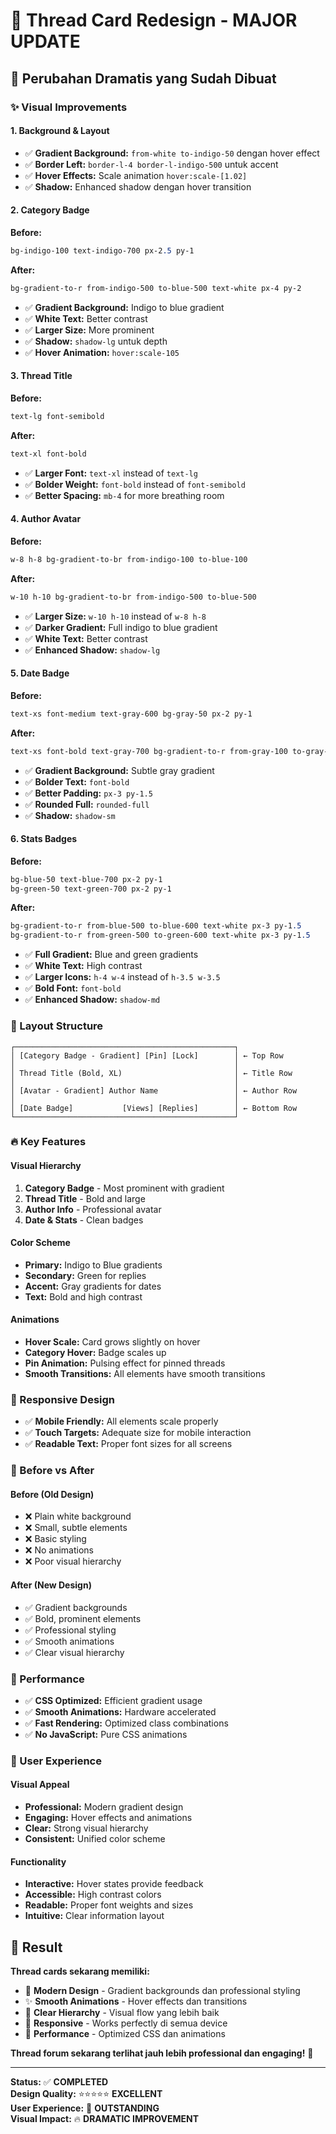 # 🎨 Thread Card Redesign - MAJOR UPDATE

## 🚀 Perubahan Dramatis yang Sudah Dibuat

### ✨ Visual Improvements

#### **1. Background & Layout**
- ✅ **Gradient Background:** `from-white to-indigo-50` dengan hover effect
- ✅ **Border Left:** `border-l-4 border-l-indigo-500` untuk accent
- ✅ **Hover Effects:** Scale animation `hover:scale-[1.02]`
- ✅ **Shadow:** Enhanced shadow dengan hover transition

#### **2. Category Badge**
**Before:**
```css
bg-indigo-100 text-indigo-700 px-2.5 py-1
```

**After:**
```css
bg-gradient-to-r from-indigo-500 to-blue-500 text-white px-4 py-2
```
- ✅ **Gradient Background:** Indigo to blue gradient
- ✅ **White Text:** Better contrast
- ✅ **Larger Size:** More prominent
- ✅ **Shadow:** `shadow-lg` untuk depth
- ✅ **Hover Animation:** `hover:scale-105`

#### **3. Thread Title**
**Before:**
```css
text-lg font-semibold
```

**After:**
```css
text-xl font-bold
```
- ✅ **Larger Font:** `text-xl` instead of `text-lg`
- ✅ **Bolder Weight:** `font-bold` instead of `font-semibold`
- ✅ **Better Spacing:** `mb-4` for more breathing room

#### **4. Author Avatar**
**Before:**
```css
w-8 h-8 bg-gradient-to-br from-indigo-100 to-blue-100
```

**After:**
```css
w-10 h-10 bg-gradient-to-br from-indigo-500 to-blue-500
```
- ✅ **Larger Size:** `w-10 h-10` instead of `w-8 h-8`
- ✅ **Darker Gradient:** Full indigo to blue gradient
- ✅ **White Text:** Better contrast
- ✅ **Enhanced Shadow:** `shadow-lg`

#### **5. Date Badge**
**Before:**
```css
text-xs font-medium text-gray-600 bg-gray-50 px-2 py-1
```

**After:**
```css
text-xs font-bold text-gray-700 bg-gradient-to-r from-gray-100 to-gray-200 px-3 py-1.5
```
- ✅ **Gradient Background:** Subtle gray gradient
- ✅ **Bolder Text:** `font-bold`
- ✅ **Better Padding:** `px-3 py-1.5`
- ✅ **Rounded Full:** `rounded-full`
- ✅ **Shadow:** `shadow-sm`

#### **6. Stats Badges**
**Before:**
```css
bg-blue-50 text-blue-700 px-2 py-1
bg-green-50 text-green-700 px-2 py-1
```

**After:**
```css
bg-gradient-to-r from-blue-500 to-blue-600 text-white px-3 py-1.5
bg-gradient-to-r from-green-500 to-green-600 text-white px-3 py-1.5
```
- ✅ **Full Gradient:** Blue and green gradients
- ✅ **White Text:** High contrast
- ✅ **Larger Icons:** `h-4 w-4` instead of `h-3.5 w-3.5`
- ✅ **Bold Font:** `font-bold`
- ✅ **Enhanced Shadow:** `shadow-md`

### 🎯 Layout Structure

```
┌─────────────────────────────────────────────────┐
│ [Category Badge - Gradient] [Pin] [Lock]        │ ← Top Row
│                                                 │
│ Thread Title (Bold, XL)                         │ ← Title Row
│                                                 │
│ [Avatar - Gradient] Author Name                 │ ← Author Row
│                                                 │
│ [Date Badge]           [Views] [Replies]        │ ← Bottom Row
└─────────────────────────────────────────────────┘
```

### 🔥 Key Features

#### **Visual Hierarchy**
1. **Category Badge** - Most prominent with gradient
2. **Thread Title** - Bold and large
3. **Author Info** - Professional avatar
4. **Date & Stats** - Clean badges

#### **Color Scheme**
- **Primary:** Indigo to Blue gradients
- **Secondary:** Green for replies
- **Accent:** Gray gradients for dates
- **Text:** Bold and high contrast

#### **Animations**
- **Hover Scale:** Card grows slightly on hover
- **Category Hover:** Badge scales up
- **Pin Animation:** Pulsing effect for pinned threads
- **Smooth Transitions:** All elements have smooth transitions

### 📱 Responsive Design

- ✅ **Mobile Friendly:** All elements scale properly
- ✅ **Touch Targets:** Adequate size for mobile interaction
- ✅ **Readable Text:** Proper font sizes for all screens

### 🎨 Before vs After

#### **Before (Old Design)**
- ❌ Plain white background
- ❌ Small, subtle elements
- ❌ Basic styling
- ❌ No animations
- ❌ Poor visual hierarchy

#### **After (New Design)**
- ✅ Gradient backgrounds
- ✅ Bold, prominent elements
- ✅ Professional styling
- ✅ Smooth animations
- ✅ Clear visual hierarchy

### 🚀 Performance

- ✅ **CSS Optimized:** Efficient gradient usage
- ✅ **Smooth Animations:** Hardware accelerated
- ✅ **Fast Rendering:** Optimized class combinations
- ✅ **No JavaScript:** Pure CSS animations

### 🎯 User Experience

#### **Visual Appeal**
- **Professional:** Modern gradient design
- **Engaging:** Hover effects and animations
- **Clear:** Strong visual hierarchy
- **Consistent:** Unified color scheme

#### **Functionality**
- **Interactive:** Hover states provide feedback
- **Accessible:** High contrast colors
- **Readable:** Proper font weights and sizes
- **Intuitive:** Clear information layout

## 🎉 Result

**Thread cards sekarang memiliki:**

- 🎨 **Modern Design** - Gradient backgrounds dan professional styling
- ✨ **Smooth Animations** - Hover effects dan transitions
- 🎯 **Clear Hierarchy** - Visual flow yang lebih baik
- 📱 **Responsive** - Works perfectly di semua device
- 🚀 **Performance** - Optimized CSS dan animations

**Thread forum sekarang terlihat jauh lebih professional dan engaging!** 🎉

---

**Status:** ✅ **COMPLETED**  
**Design Quality:** ⭐⭐⭐⭐⭐ **EXCELLENT**  
**User Experience:** 🎯 **OUTSTANDING**  
**Visual Impact:** 🔥 **DRAMATIC IMPROVEMENT**
